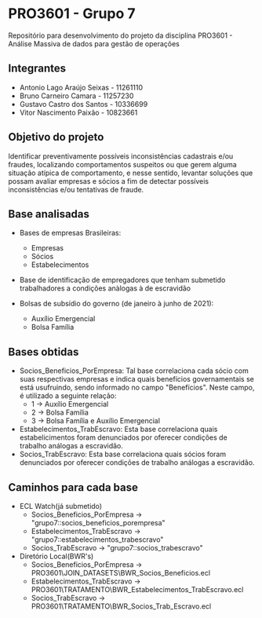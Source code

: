 # PRO3601 - Grupo 7
Repositório para desenvolvimento do projeto da disciplina  PRO3601 - Análise Massiva de dados para gestão de operações

## Integrantes

- Antonio Lago Araújo Seixas - 11261110
- Bruno Carneiro Camara - 11257230
- Gustavo Castro dos Santos - 10336699
- Vitor Nascimento Paixão - 10823661


## Objetivo do projeto
Identificar preventivamente possíveis inconsistências cadastrais e/ou fraudes, localizando comportamentos suspeitos ou que gerem alguma  situação atípica de comportamento, e nesse sentido, levantar soluções que possam avaliar empresas e sócios a fim de detectar possíveis inconsistências e/ou tentativas de fraude.

## Base analisadas
- Bases de empresas Brasileiras:
  - Empresas
  - Sócios
  - Estabelecimentos


- Base de identificação de empregadores que tenham submetido trabalhadores a condições anàlogas à de escravidão

- Bolsas de subsídio do governo (de janeiro à junho de 2021):
  - Auxílio Emergencial
  - Bolsa Família

## Bases obtidas
- Socios_Beneficios_PorEmpresa: Tal base correlaciona cada sócio com suas respectivas empresas e indica quais benefícios governamentais se está usufruindo, sendo informado no campo "Benefícios". Neste campo, é utilizado a seguinte relação:
  - 1 -> Auxílio Emergencial
  - 2 -> Bolsa Família
  - 3 -> Bolsa Família e Auxílio Emergencial
- Estabelecimentos_TrabEscravo: Esta base correlaciona quais estabelicimentos foram denunciados por oferecer condições de trabalho análogas a escravidão.
- Socios_TrabEscravo: Esta base correlaciona quais sócios foram denunciados por oferecer condições de trabalho análogas a escravidão.

## Caminhos para cada base
- ECL Watch(já submetido)
  - Socios_Beneficios_PorEmpresa -> "grupo7::socios_beneficios_porempresa"
  - Estabelecimentos_TrabEscravo -> "grupo7::estabelecimentos_trabescravo"
  - Socios_TrabEscravo -> "grupo7::socios_trabescravo"
- Diretório Local(BWR's)
  - Socios_Beneficios_PorEmpresa -> PRO3601\JOIN_DATASETS\BWR_Socios_Beneficios.ecl
  - Estabelecimentos_TrabEscravo -> PRO3601\TRATAMENTO\BWR_Estabelecimentos_TrabEscravo.ecl
  - Socios_TrabEscravo -> PRO3601\TRATAMENTO\BWR_Socios_Trab_Escravo.ecl

 
